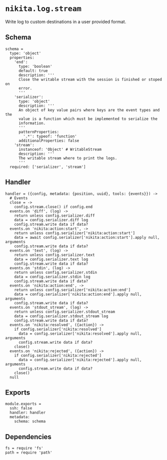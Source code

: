 
# `nikita.log.stream`

Write log to custom destinations in a user provided format.

## Schema

    schema =
      type: 'object'
      properties:
        'end':
          type: 'boolean'
          default: true
          description: '''
          Close the writable stream with the session is finished or stoped on
          error.
          '''
        'serializer':
          type: 'object'
          description: '''
          An object of key value pairs where keys are the event types and the
          value is a function which must be implemented to serialize the
          information.
          '''
          patternProperties:
            '.*': typeof: 'function'
          additionalProperties: false
        'stream':
          instanceof: 'Object' # WritableStream
          description: '''
          The writable stream where to print the logs.
          '''
      required: ['serializer', 'stream']

## Handler

    handler = ({config, metadata: {position, uuid}, tools: {events}}) ->
      # Events
      close = ->
        config.stream.close() if config.end
      events.on 'diff', (log) ->
        return unless config.serializer.diff
        data = config.serializer.diff log
        config.stream.write data if data?
      events.on 'nikita:action:start', ->
        return unless config.serializer['nikita:action:start']
        data = await config.serializer['nikita:action:start'].apply null, arguments
        config.stream.write data if data?
      events.on 'text', (log) ->
        return unless config.serializer.text
        data = config.serializer.text log
        config.stream.write data if data?
      events.on 'stdin', (log) ->
        return unless config.serializer.stdin
        data = config.serializer.stdin log
        config.stream.write data if data?
      events.on 'nikita:action:end', ->
        return unless config.serializer['nikita:action:end']
        data = config.serializer['nikita:action:end'].apply null, arguments
        config.stream.write data if data?
      events.on 'stdout_stream', (log) ->
        return unless config.serializer.stdout_stream
        data = config.serializer.stdout_stream log
        config.stream.write data if data?
      events.on 'nikita:resolved', ({action}) ->
        if config.serializer['nikita:resolved']
          data = config.serializer['nikita:resolved'].apply null, arguments
          config.stream.write data if data?
        close()
      events.on 'nikita:rejected', ({action}) ->
        if config.serializer['nikita:rejected']
          data = config.serializer['nikita:rejected'].apply null, arguments
          config.stream.write data if data?
        close()
      null

## Exports

    module.exports =
      ssh: false
      handler: handler
      metadata:
        schema: schema

## Dependencies

    fs = require 'fs'
    path = require 'path'
